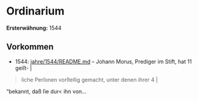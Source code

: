 # Ordinarium

**Ersterwähnung:** 1544

## Vorkommen
- 1544: [jahre/1544/README.md](../jahre/1544/README.md) – Johann Morus, Prediger im Stift, hat 11 geiſt- |

> liche Perſonen vorſtellig gemacht, unter denen ihrer 4 |

“bekannt, daß ſie dur< ihn von...
